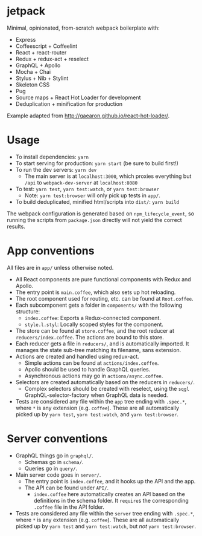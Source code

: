 # jetpack

Minimal, opinionated, from-scratch webpack boilerplate with:
  - Express
  - Coffeescript + Coffeelint
  - React + react-router
  - Redux + redux-act + reselect
  - GraphQL + Apollo
  - Mocha + Chai
  - Stylus + Nib + Stylint
  - Skeleton CSS
  - Pug
  - Source maps + React Hot Loader for development
  - Deduplication + minification for production

Example adapted from http://gaearon.github.io/react-hot-loader/.

# Usage

- To install dependencies: `yarn`
- To start serving for production: `yarn start` (be sure to build first!)
- To run the dev servers: `yarn dev`
  - The main server is at `localhost:3000`, which proxies everything but
    `/api` to `webpack-dev-server` at `localhost:8080`
- To test: `yarn test`, `yarn test:watch`, or `yarn test:browser`
  - Note: `yarn test:browser` will only pick up tests in `app/`.
- To build deduplicated, minified html/scripts into `dist/`: `yarn build`

The webpack configuration is generated based on `npm_lifecycle_event`, so
running the scripts from `package.json` directly will not yield the correct
results.

# App conventions

All files are in `app/` unless otherwise noted.

- All React components are pure functional components with Redux and Apollo.
- The entry point is `main.coffee`, which also sets up hot reloading.
- The root component used for routing, etc. can be found at `Root.coffee`.
- Each subcomponent gets a folder in `components/` with the following
  structure:
  - `index.coffee`: Exports a Redux-connected component.
  - `style.l.styl`: Locally scoped styles for the component.
- The store can be found at `store.coffee`, and the root reducer at
  `reducers/index.coffee`. The actions are bound to this store.
- Each reducer gets a file in `reducers/`, and is automatically imported.
  It manages the state sub-tree matching its filename, sans extension.
- Actions are created and handled using redux-act.
  - Simple actions can be found at `actions/index.coffee`.
  - Apollo should be used to handle GraphQL queries.
  - Asynchronous actions may go in `actions/async.coffee`.
- Selectors are created automatically based on the reducers in `reducers/`.
  - Complex selectors should be created with reselect, using the `sqgl`
    GraphQL-selector-factory when GraphQL data is needed.
- Tests are considered any file within the `app` tree ending with `.spec.*`,
  where `*` is any extension (e.g. `coffee`). These are all automatically
  picked up by `yarn test`, `yarn test:watch`, and `yarn test:browser`.

# Server conventions

- GraphQL things go in `graphql/`.
  - Schemas go in `schema/`.
  - Queries go in `query/`.
- Main server code goes in `server/`.
  - The entry point is `index.coffee`, and it hooks up the API and the app.
  - The API can be found under `API/`.
    - `index.coffee` here automatically creates an API based on the
      definitions in the schema folder. It `require`s the corresponding
      `.coffee` file in the API folder.
- Tests are considered any file within the `server` tree ending with `.spec.*`,
  where `*` is any extension (e.g. `coffee`). These are all automatically
  picked up by `yarn test` and `yarn test:watch`, but *not* `yarn test:browser`.
